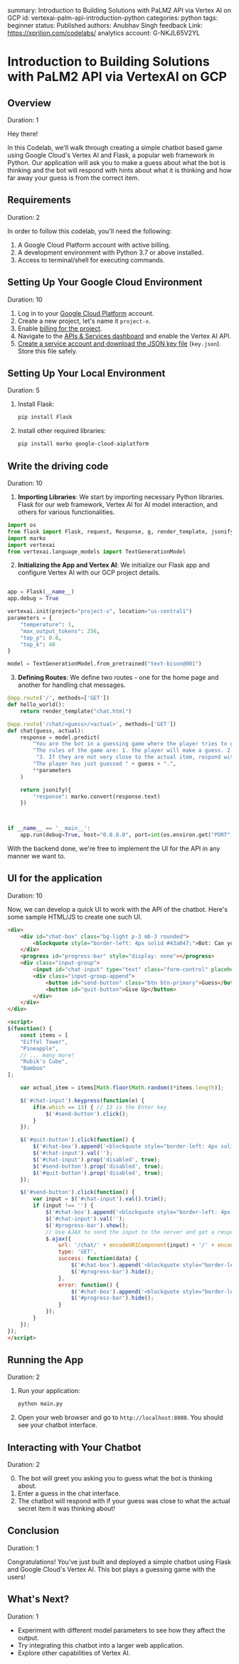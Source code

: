 summary: Introduction to Building Solutions with PaLM2 API via Vertex AI on GCP
id: vertexai-palm-api-introduction-python
categories: python
tags: beginner
status: Published 
authors: Anubhav Singh
feedback Link: https://xprilion.com/codelabs/
analytics account: G-NKJL65V2YL


# Introduction to Building Solutions with PaLM2 API via VertexAI on GCP
<!-- ------------------------ -->
## Overview 
Duration: 1

Hey there!

In this Codelab, we'll walk through creating a simple chatbot based game using Google Cloud's Vertex AI and Flask, a popular web framework in Python. Our application will ask you to make a guess about what the bot is thinking and the bot will respond with hints about what it is thinking and how far away your guess is from the correct item.


<!-- ------------------------ -->
## Requirements
Duration: 2

In order to follow this codelab, you'll need the following:

1. A Google Cloud Platform account with active billing.
2. A development environment with Python 3.7 or above installed.
3. Access to terminal/shell for executing commands.


<!-- ------------------------ -->
## Setting Up Your Google Cloud Environment
Duration: 10

1. Log in to your [Google Cloud Platform](https://console.cloud.google.com/) account.
2. Create a new project, let's name it `project-x`.
3. Enable [billing for the project](https://cloud.google.com/billing/docs/how-to/modify-project).
4. Navigate to the [APIs & Services dashboard](https://console.cloud.google.com/apis/dashboard) and enable the Vertex AI API.
5. [Create a service account and download the JSON key file](https://cloud.google.com/iam/docs/keys-create-delete) (`key.json`). Store this file safely.


<!-- ------------------------ -->
## Setting Up Your Local Environment
Duration: 5

1. Install Flask:
   ```bash
   pip install Flask
   ```
2. Install other required libraries:
   ```bash
   pip install marko google-cloud-aiplatform
   ```


<!-- ------------------------ -->
## Write the driving code
Duration: 10

1. **Importing Libraries**: We start by importing necessary Python libraries. Flask for our web framework, Vertex AI for AI model interaction, and others for various functionalities.

```python
import os
from flask import Flask, request, Response, g, render_template, jsonify
import marko
import vertexai
from vertexai.language_models import TextGenerationModel
```

2. **Initializing the App and Vertex AI**: We initialize our Flask app and configure Vertex AI with our GCP project details.

```python

app = Flask(__name__)
app.debug = True

vertexai.init(project="project-x", location="us-central1")
parameters = {
    "temperature": 1,
    "max_output_tokens": 256,
    "top_p": 0.8,
    "top_k": 40
}

model = TextGenerationModel.from_pretrained("text-bison@001")
```

3. **Defining Routes**: We define two routes - one for the home page and another for handling chat messages.

```python
@app.route('/', methods=['GET'])
def hello_world():
    return render_template("chat.html")

@app.route('/chat/<guess>/<actual>', methods=['GET'])
def chat(guess, actual):
    response = model.predict(
        "You are the bot in a guessing game where the player tries to guess a secret item you are thinking about. " +
        "The rules of the game are: 1. the player will make a guess. 2. if the guess is correct or very close to the correct answer, you will say, 'Congratulations, you've got it right!' " +
         "3. If they are not very close to the actual item, respond with a humorous remark about their guess. Then without mentioning the actual item, " + actual + ", provide a subtle hint to guide the player closer to the secret item." +
        "The player has just guessed " + guess + ".",
        **parameters
    )

    return jsonify({
        "response": marko.convert(response.text)
    })



if __name__ == '__main__':
    app.run(debug=True, host="0.0.0.0", port=int(os.environ.get("PORT", 8080)))
```
With the backend done, we're free to implement the UI for the API in any manner we want to.

## UI for the application
Duration: 10

Now, we can develop a quick UI to work with the API of the chatbot. Here's some sample HTML/JS to create one such UI.

```html
<div>
    <div id="chat-box" class="bg-light p-3 mb-3 rounded">
        <blockquote style="border-left: 4px solid #43a047;">Bot: Can you guess what am I thinking?</blockquote>
    </div>
    <progress id="progress-bar" style="display: none"></progress>
    <div class="input-group">
        <input id="chat-input" type="text" class="form-control" placeholder="Type your message...">
        <div class="input-group-append">
            <button id="send-button" class="btn btn-primary">Guess</button>
            <button id="quit-button">Give Up</button>
        </div>
    </div>
</div>

<script>
$(function() {
    const items = [
    "Eiffel Tower",
    "Pineapple",
    // ... many more!
    "Rubik's Cube",
    "Bamboo"
];

    var actual_item = items[Math.floor(Math.random()*items.length)];

    $('#chat-input').keypress(function(e) {
        if(e.which == 13) { // 13 is the Enter key
            $('#send-button').click();
        }
    });

    $('#quit-button').click(function() {
        $('#chat-box').append('<blockquote style="border-left: 4px solid red;">Bot: The answer was ' + actual_item + '</blockquote>');
        $('#chat-input').val('');
        $('#chat-input').prop('disabled', true);
        $('#send-button').prop('disabled', true);
        $('#quit-button').prop('disabled', true);
    });

    $('#send-button').click(function() {
        var input = $('#chat-input').val().trim();
        if (input !== '') {
            $('#chat-box').append('<blockquote style="border-left: 4px solid dodgerblue;">User: ' + input + '</blockquote>');
            $('#chat-input').val('');
            $('#progress-bar').show();
            // Use AJAX to send the input to the server and get a response
            $.ajax({
                url: '/chat/' + encodeURIComponent(input) + '/' + encodeURIComponent(actual_item),
                type: 'GET',
                success: function(data) {
                    $('#chat-box').append('<blockquote style="border-left: 4px solid #43a047;">Bot: ' + data.response + '</blockquote>');
                    $('#progress-bar').hide();
                },
                error: function() {
                    $('#chat-box').append('<blockquote style="border-left: 4px solid red;">Bot: Sorry, I am not able to respond at the moment.</blockquote>');
                    $('#progress-bar').hide();
                }
            });
        }
    });
});
</script>
```

<!-- ------------------------ -->
## Running the App
Duration: 2

1. Run your application:
   ```bash
   python main.py
   ```
2. Open your web browser and go to `http://localhost:8080`. You should see your chatbot interface.


<!-- ------------------------ -->
## Interacting with Your Chatbot
Duration: 2

0. The bot will greet you asking you to guess what the bot is thinking about.
1. Enter a guess in the chat interface.
2. The chatbot will respond with if your guess was close to what the actual secret item it was thinking about!


<!-- ------------------------ -->
## Conclusion
Duration: 1

Congratulations! You've just built and deployed a simple chatbot using Flask and Google Cloud's Vertex AI. This bot plays a guessing game with the users!


<!-- ------------------------ -->
## What's Next?
Duration: 1

- Experiment with different model parameters to see how they affect the output.
- Try integrating this chatbot into a larger web application.
- Explore other capabilities of Vertex AI.
